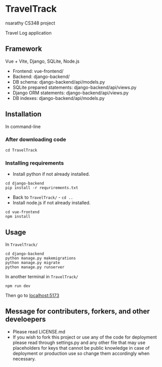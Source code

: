 # TravelTrack

nsarathy CS348 project

Travel Log application

## Framework
Vue + Vite, Django, SQLite, Node.js
- Frontend: vue-frontend/
- Backend: django-backend/
- DB schema: django-backend/api/models.py
- SQLite prepared statements: django-backend/api/views.py
- Django ORM statements: django-backend/api/views.py
- DB indexes: django-backend/api/models.py

## Installation
In command-line
### After downloading code
```
cd TravelTrack
```
### Installing requirements
- Install python if not already installed.
```
cd django-backend
pip install -r requrirements.txt
```
- Back to `TravelTrack/` - `cd ..`
- Install node.js if not already installed. 
```
cd vue-frontend
npm install
```
## Usage
In `TravelTrack/`
```
cd django-backend
python manage.py makemigrations
python manage.py migrate
python manage.py runserver
```
In another terminal in `TravelTrack/`
```
npm run dev
```
Then go to [localhost:5173](http://localhost:5173/)

## Message for contributers, forkers, and other develoepers
- Please read LICENSE.md
- If you wish to fork this project or use any of the code for deployment please read through settings.py and any other file that may use placeholders for keys that cannot be public knowledge in case of deployment or production use so change them accordingly when necessary.